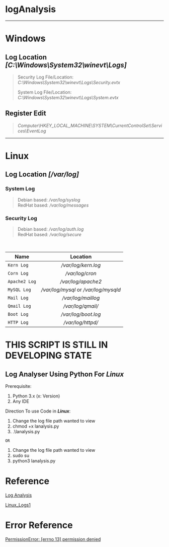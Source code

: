 # logAnalysis
***
# Windows

  ## Log Location *[C:\Windows\System32\winevt\Logs]*
  > Security Log File/Location: *C:\Windows\System32\winevt\Logs\Security.evtx*
  > 
  > System Log File/Location: *C:\Windows\System32\winevt\Logs\System.evtx*

  ## Register Edit
  > *Computer\HKEY_LOCAL_MACHINE\SYSTEM\CurrentControlSet\Services\EventLog*
  
***
# Linux

  ## Log Location *[/var/log]*
  ### **System Log**   
  > 
  > Debian based: */var/log/syslog* <br>
  > RedHat based: */var/log/messages*
  >
  ### **Security Log**
  > 
  > Debian based: */var/log/auth.log* <br>
  > RedHat based: */var/log/secure*
  >
  <br>
  
   | Name          | Location      | 
   | ------------- |:-------------:| 
   | `Kern Log`     | */var/log/kern.log* |
   | `Corn Log`     | */var/log/cron*    |  
   | `Apache2 Log` | */var/log/apache2*     |  
   | `MySQL Log`    | */var/log/mysql*  or */var/log/mysqld* |
   | `Mail Log`   | */var/log/maillog*    |  
   | `Qmail Log` | */var/log/qmail/*    | 
   | `Boot Log`  | */var/log/boot.log*   |  
   | `HTTP Log` | */var/log/httpd/*   |

  # THIS SCRIPT IS STILL IN DEVELOPING STATE

## Log Analyser Using Python For *Linux*

Prerequisite:
<ol>
<li>Python 3.x (x: Version)</li>
<li>Any IDE</li>
</ol>

 Direction To use Code in ***Linux***:
 <ol>
 <li>Change the log file path wanted to view</li>
 <li>chmod +x lanalysis.py</li>
 <li>.\lanalysis.py</li>
</ol> 

 `OR`
 
<ol>
 <li>Change the log file path wanted to view</li>
 <li>sudo su</li>
 <li>python3 lanalysis.py</li>
</ol> 

# Reference
  [Log Analysis](https://ethicalhackersacademy.com/blogs/ethical-hackers-academy/soc-guide)
  >
  [Linux_Logs1](https://www.loggly.com/ultimate-guide/linux-logging-basics/)

# Error Reference
 [PermissionError: [errno 13] permission denied](https://careerkarma.com/blog/python-permissionerror-errno-13-permission-denied/)

